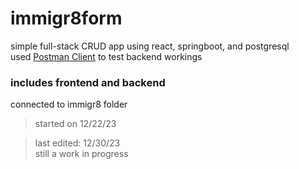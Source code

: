 # immigr8form
simple full-stack CRUD app using react, springboot, and postgresql  
used [Postman Client](https://web.postman.co/) to test backend workings  

### includes frontend and backend
connected to immigr8 folder

>started on 12/22/23  
  
>last edited: 12/30/23  
still a work in progress  
